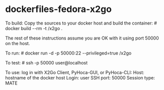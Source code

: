# dockerfiles-fedora-x2go

To build:
Copy the sources to your docker host and build the container:
	# docker build --rm -t <username>/x2go .

The rest of these instructions assume you are OK with it using port 50000 on the host.

To run:
	# docker run -d -p 50000:22 --privileged=true <username>/x2go

To test:
	# ssh -p 50000 user@localhost

To use:
log in with X2Go Client, PyHoca-GUI, or PyHoca-CLI:
Host: hostname of the docker host
Login: user
SSH port: 50000
Session type: MATE


